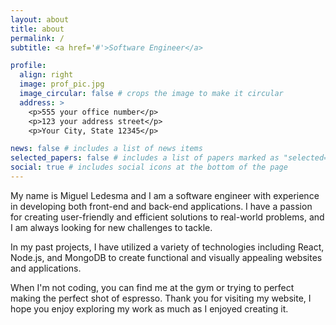 ```yaml
---
layout: about
title: about
permalink: /
subtitle: <a href='#'>Software Engineer</a>

profile:
  align: right
  image: prof_pic.jpg
  image_circular: false # crops the image to make it circular
  address: >
    <p>555 your office number</p>
    <p>123 your address street</p>
    <p>Your City, State 12345</p>

news: false # includes a list of news items
selected_papers: false # includes a list of papers marked as "selected={true}"
social: true # includes social icons at the bottom of the page
---
```


My name is Miguel Ledesma and I am a software engineer with experience in developing both front-end and back-end applications. I have a passion for creating user-friendly and efficient solutions to real-world problems, and I am always looking for new challenges to tackle.

In my past projects, I have utilized a variety of technologies including React, Node.js, and MongoDB to create functional and visually appealing websites and applications.

When I'm not coding, you can find me at the gym or trying to perfect making the perfect shot of espresso. Thank you for visiting my website, I hope you enjoy exploring my work as much as I enjoyed creating it.

<!-- Put your address / P.O. box / other info right below your picture. You can also disable any these elements by editing `profile` property of the YAML header of your `_pages/about.md`. Edit `_bibliography/papers.bib` and Jekyll will render your [publications page](/al-folio/publications/) automatically.

Link to your social media connections, too. This theme is set up to use [Font Awesome icons](http://fortawesome.github.io/Font-Awesome/) and [Academicons](https://jpswalsh.github.io/academicons/), like the ones below. Add your Facebook, Twitter, LinkedIn, Google Scholar, or just disable all of them. -->
